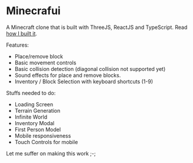 # Minecrafui

A Minecraft clone that is built with ThreeJS, ReactJS and TypeScript. Read [how I built it](https://joeylene.com/blog/2022/minecrafui).

Features:
- Place/remove block
- Basic movement controls
- Basic collision detection (diagonal collision not supported yet)
- Sound effects for place and remove blocks.
- Inventory / Block Selection with keyboard shortcuts (1-9)

Stuffs needed to do:
- Loading Screen
- Terrain Generation
- Infinite World
- Inventory Modal
- First Person Model
- Mobile responsiveness
- Touch Controls for mobile

Let me suffer on making this work ;-;
